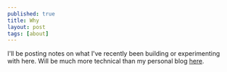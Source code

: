 ```yaml
---
published: true
title: Why
layout: post
tags: [about]
---
```

I'll be posting notes on what I've recently been building or experimenting with here. Will be much more technical than my personal blog [here](http://nikhilmulani.com/).
